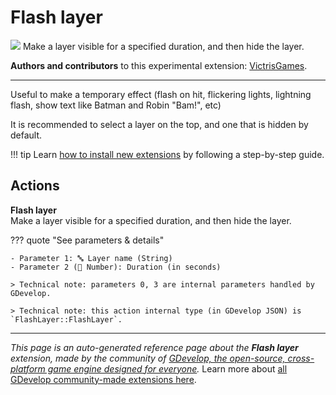 # Flash layer

<img src="https://resources.gdevelop-app.com/assets/Icons/flash-outline.svg" class="extension-icon"></img>
Make a layer visible for a specified duration, and then hide the layer.

**Authors and contributors** to this experimental extension: [VictrisGames](https://gd.games/VictrisGames).

---

Useful to make a temporary effect (flash on hit, flickering lights, lightning flash, show text like Batman and Robin "Bam!", etc)

It is recommended to select a layer on the top, and one that is hidden by default.

!!! tip
    Learn [how to install new extensions](/gdevelop5/extensions/search) by following a step-by-step guide.

## Actions

**Flash layer**  
Make a layer visible for a specified duration, and then hide the layer.

??? quote "See parameters & details"

    - Parameter 1: 🔤 Layer name (String)
    - Parameter 2 (🔢 Number): Duration (in seconds)

    > Technical note: parameters 0, 3 are internal parameters handled by GDevelop.

    > Technical note: this action internal type (in GDevelop JSON) is `FlashLayer::FlashLayer`.




---

*This page is an auto-generated reference page about the **Flash layer** extension, made by the community of [GDevelop, the open-source, cross-platform game engine designed for everyone](https://gdevelop.io/).* Learn more about [all GDevelop community-made extensions here](/gdevelop5/extensions).